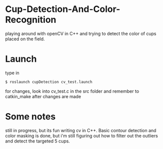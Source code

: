 # Cup-Detection-And-Color-Recognition
playing around with openCV in C++ and trying to detect the color of cups placed on the field.

# Launch
type in 
```launch
$ roslaunch cupDetection cv_test.launch 
```
for changes, look into cv_test.c in the src folder and remember to catkin_make after changes are made

# Some notes 
still in progress, but its fun writing cv in C++. Basic contour detection and color masking is done, but i'm still figuring out how to filter out the outliers and detect the targeted 5 cups.
